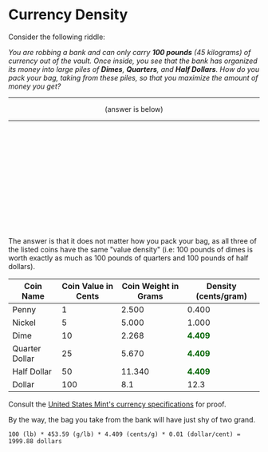 
# Currency Density

Consider the following riddle:

*You are robbing a bank and can only carry **100 pounds** (45 kilograms) of currency out of the vault. Once inside, you see that the bank has organized its money into large piles of **Dimes**, **Quarters**, and **Half Dollars**. How do you pack your bag, taking from these piles, so that you maximize the amount of money you get?*

---

<p style="text-align: center;">(answer is below)</p>

---

<br>
<br>
<br>
<br>
<br>
<br>
<br>
<br>
<br>
<br>
<br>
<br>

The answer is that it does not matter how you pack your bag, as all three of the listed coins have the same "value density" (i.e: 100 pounds of dimes is worth exactly as much as 100 pounds of quarters and 100 pounds of half dollars).

| Coin Name      | Coin Value in Cents | Coin Weight in Grams | Density (cents/gram) |
|----------------|---------------------|----------------------|----------------------|
| Penny          | 1                   | 2.500                | 0.400                |
| Nickel         | 5                   | 5.000                | 1.000                |
| Dime           | 10                  | 2.268                | <span style="color: #006400; font-weight: bolder">4.409</span>                |
| Quarter Dollar | 25                  | 5.670                | <span style="color: #006400; font-weight: bolder">4.409</span>                |
| Half Dollar    | 50                  | 11.340               | <span style="color: #006400; font-weight: bolder">4.409</span>                |
| Dollar         | 100                 | 8.1                  | 12.3                 |

Consult the [United States Mint's currency specifications](https://www.usmint.gov/learn/coin-and-medal-programs/coin-specifications) for proof.


By the way, the bag you take from the bank will have just shy of two grand.

```
100 (lb) * 453.59 (g/lb) * 4.409 (cents/g) * 0.01 (dollar/cent) = 1999.88 dollars
```